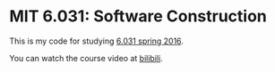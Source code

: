 # MIT 6.031: Software Construction

This is my code for studying [6.031 spring 2016](https://ocw.mit.edu/courses/6-005-software-construction-spring-2016/).

You can watch the course video at [bilibili](https://www.bilibili.com/video/BV1Tp4y197XX).

